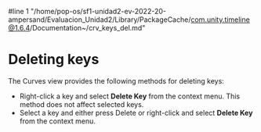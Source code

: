 #line 1 "/home/pop-os/sf1-unidad2-ev-2022-20-ampersand/Evaluacion_Unidad2/Library/PackageCache/com.unity.timeline@1.6.4/Documentation~/crv_keys_del.md"
# Deleting keys

The Curves view provides the following methods for deleting keys:

* Right-click a key and select **Delete Key** from the context menu. This method does not affect selected keys.
* Select a key and either press Delete or right-click and select **Delete Key** from the context menu.

